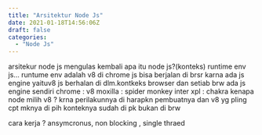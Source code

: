 ```yaml
---
title: "Arsitektur Node Js"
date: 2021-01-18T14:56:06Z
draft: false
categories:
  - "Node Js"
---
```


arsitekur node js
mengulas kembali apa itu node js?(konteks)
runtime env js...
runtume env adalah v8 di chrome
js bisa berjalan di brsr karna ada js engine yaituv8 js berhalan di dlm.kontkeks browser
dan setiab brw ada js engine sendiri
chrome : v8
moxilla : spider monkey
inter xpl : chakra
kenapa node milih v8 ?
krna perilakunnya di harapkn pembuatnya dan v8 yg pling cpt mknya di pih 
konteknya sudah di pk bukan di brw

cara kerja ?
ansymcronus, non blocking , single thraed

